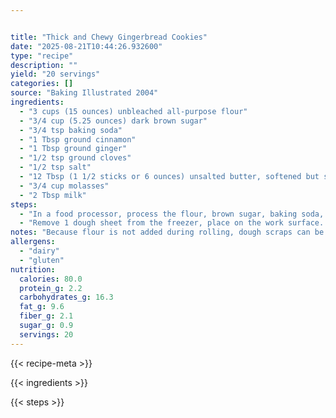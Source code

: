 ```yaml
---


title: "Thick and Chewy Gingerbread Cookies"
date: "2025-08-21T10:44:26.932600"
type: "recipe"
description: ""
yield: "20 servings"
categories: []
source: "Baking Illustrated 2004"
ingredients:
  - "3 cups (15 ounces) unbleached all-purpose flour"
  - "3/4 cup (5.25 ounces) dark brown sugar"
  - "3/4 tsp baking soda"
  - "1 Tbsp ground cinnamon"
  - "1 Tbsp ground ginger"
  - "1/2 tsp ground cloves"
  - "1/2 tsp salt"
  - "12 Tbsp (1 1/2 sticks or 6 ounces) unsalted butter, softened but still cool, cut into 12 pieces"
  - "3/4 cup molasses"
  - "2 Tbsp milk"
steps:
  - "In a food processor, process the flour, brown sugar, baking soda, cinnamon, ginger, cloves, and salt until combined, about 10 seconds. Scatter the butter pieces over the flour mixture and process until the mixture is sandy and resembles very fine meal, about 15 seconds. With the machine running, gradually add the molasses and milk; process until the dough is evenly moistened and forms a soft mass, about 10 seconds. Alternatively, with an electric mixer, stir together the flour, sugar, baking soda, cinnamon, ginger, cloves, and salt at a low speed until combined, about 30 seconds. Stop the mixer and add the butter pieces; mix at medium-low speed until mixture is sandy and resembles fine meal, about 11/2 minutes. Reduce the speed to low and, with the mixer running, gradually add the molasses and milk; mix until the dough is evenly moistened, about 20 seconds. Increase the speed to medium and mix until thoroughly combined, about 10 seconds. Scrape the dough onto a work surface; divide it in half. Working with one portion at a time, roll the dough 1/4 inch thick between 2 large sheets of parchment paper. Leaving the dough sandwiched between the parchment layers, stack on a baking sheet and freeze until firm, 15 to 20 minutes. (Alternatively, refrigerate the dough 2 hours or overnight). Adjust the oven racks to the upper- and lower-middle positions and heat the oven to 350 degrees. Line 2 baking sheets with parchment paper or spray them with nonstick cooking spray."
  - "Remove 1 dough sheet from the freezer, place on the work surface. Peel off the top parchment sheet and gently lay it back in place. Flip the dough over; peel off and discard second parchment layer. Cut the dough into 5-inche gingerbread people or 3-inch gingerbread cookies, transferring shapes to prepared baking sheets with a wide metal spatula, spacing them 1 inch apart; set the scraps aside. Repeat with the remaining dough until the baking sheets are full. Bake the cookies until set in the centers and the dough barely retains an imprint when touched very gently with a fingertip, 8 to 11 minutes, rotating the baking sheets front to back and switching positions top to bottom halfway through the baking time. Do not overbake. Cool the cookies on the sheets 2 minutes, then remove the cookies with a wide metal spatula to a wire rack; cool to room temperature. Gather the scraps; repeat rolling, cutting, and baking in steps 2 and 4. Simple Icing: Start with 2 cups of powdered (aka confectioners or icing) sugar. Sift (not necessary but mixes more easily) powdered sugar with 1 tsp of vanilla. Slowly add cream or milk until a thick paste, a little runnier than peanut butter, forms. Spoon into a ziplock bag, and twist the open top to squeeze icing to one corner. Cut a small hole off of the corner. Continue to twist and squeeze from the top part of the bag."
notes: "Because flour is not added during rolling, dough scraps can be rolled and cut as many times as necessary. Don't overbake the cookies or they will be dry. Store soft gingerbread in a wide, shallow airtight container or tin with sheet of parchment or waxed paper between cookie layers. These cookies are best eaten within 1 week."
allergens:
  - "dairy"
  - "gluten"
nutrition:
  calories: 80.0
  protein_g: 2.2
  carbohydrates_g: 16.3
  fat_g: 9.6
  fiber_g: 2.1
  sugar_g: 0.9
  servings: 20
---
```


{{< recipe-meta >}}

{{< ingredients >}}

{{< steps >}}
